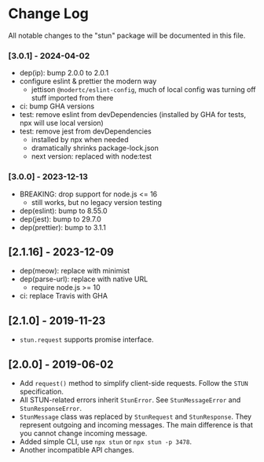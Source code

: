 # Change Log

All notable changes to the "stun" package will be documented in this file.

### [3.0.1] - 2024-04-02

- dep(ip): bump 2.0.0 to 2.0.1
- configure eslint & prettier the modern way
  - jettison `@nodertc/eslint-config`, much of local config was turning off stuff imported from there
- ci: bump GHA versions
- test: remove eslint from devDependencies (installed by GHA for tests, npx will use local version)
- test: remove jest from devDependencies
  - installed by npx when needed
  - dramatically shrinks package-lock.json
  - next version: replaced with node:test

### [3.0.0] - 2023-12-13

- BREAKING: drop support for node.js <= 16
  - still works, but no legacy version testing
- dep(eslint): bump to 8.55.0
- dep(jest): bump to 29.7.0
- dep(prettier): bump to 3.1.1

## [2.1.16] - 2023-12-09

- dep(meow): replace with minimist
- dep(parse-url): replace with native URL
  - require node.js >= 10
- ci: replace Travis with GHA

## [2.1.0] - 2019-11-23

- `stun.request` supports promise interface.

## [2.0.0] - 2019-06-02

- Add `request()` method to simplify client-side requests. Follow the `STUN` specification.
- All STUN-related errors inherit `StunError`. See `StunMessageError` and `StunResponseError`.
- `StunMessage` class was replaced by `StunRequest` and `StunResponse`. They represent outgoing and incoming messages. The main difference is that you cannot change incoming message.
- Added simple CLI, use `npx stun` or `npx stun -p 3478`.
- Another incompatible API changes.
